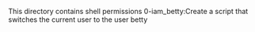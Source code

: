 This directory contains shell permissions
0-iam_betty:Create a script that switches the current user to the user betty
